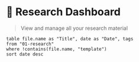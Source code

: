 # 🧠 Research Dashboard
> View and manage all your research material

```dataview
table file.name as "Title", date as "Date", tags
from "01-research"
where !contains(file.name, "template")
sort date desc
```
